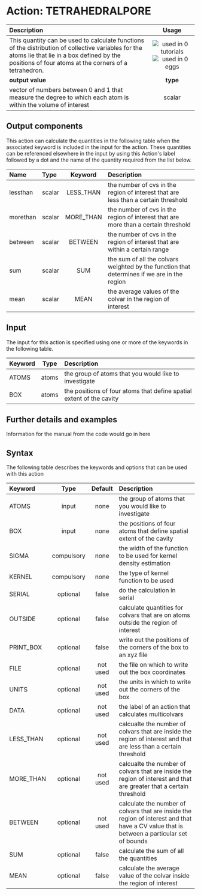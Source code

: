 # Action: TETRAHEDRALPORE

| Description    | Usage |
|:--------|:--------:|
| This quantity can be used to calculate functions of the distribution of collective variables for the atoms lie that lie in a box defined by the positions of four atoms at the corners of a tetrahedron. | ![used in 0 tutorials](https://img.shields.io/badge/tutorials-0-red.svg)![used in 0 eggs](https://img.shields.io/badge/nest-0-red.svg)|
 | **output value** | **type** |
| vector of numbers between 0 and 1 that measure the degree to which each atom is within the volume of interest | scalar |

## Output components

This action can calculate the quantities in the following table when the associated keyword is included in the input for the action. These quantities can be referenced elsewhere in the input by using this Action's label followed by a dot and the name of the quantity required from the list below.

| Name | Type | Keyword | Description |
|:-------|:-----|:----:|:-------|
| lessthan | scalar | LESS_THAN | the number of cvs in the region of interest that are less than a certain threshold | 
| morethan | scalar | MORE_THAN | the number of cvs in the region of interest that are more than a certain threshold | 
| between | scalar | BETWEEN | the number of cvs in the region of interest that are within a certain range | 
| sum | scalar | SUM | the sum of all the colvars weighted by the function that determines if we are in the region | 
| mean | scalar | MEAN | the average values of the colvar in the region of interest | 


## Input

The input for this action is specified using one or more of the keywords in the following table.

| Keyword |  Type | Description |
|:--------|:------:|:-----------|
| ATOMS | atoms | the group of atoms that you would like to investigate |
| BOX | atoms | the positions of four atoms that define spatial extent of the cavity |


## Further details and examples 
Information for the manual from the code would go in here 
## Syntax 
The following table describes the keywords and options that can be used with this action 

| Keyword | Type | Default | Description |
|:-------|:----:|:-------:|:-----------|
| ATOMS | input | none | the group of atoms that you would like to investigate |
| BOX | input | none | the positions of four atoms that define spatial extent of the cavity |
| SIGMA | compulsory | none | the width of the function to be used for kernel density estimation |
| KERNEL | compulsory | none |  the type of kernel function to be used |
| SERIAL | optional | false |  do the calculation in serial |
| OUTSIDE | optional | false |  calculate quantities for colvars that are on atoms outside the region of interest |
| PRINT_BOX | optional | false |  write out the positions of the corners of the box to an xyz file |
| FILE | optional | not used | the file on which to write out the box coordinates |
| UNITS | optional | not used |  the units in which to write out the corners of the box |
| DATA | optional | not used | the label of an action that calculates multicolvars |
| LESS_THAN | optional | not used | calcualte the number of colvars that are inside the region of interest and that are less than a certain threshold |
| MORE_THAN | optional | not used | calcualte the number of colvars that are inside the region of interest and that are greater that a certain threshold |
| BETWEEN | optional | not used | calculate the number of colvars that are inside the region of interest and that have a CV value that is between a particular set of bounds |
| SUM | optional | false |  calculate the sum of all the quantities |
| MEAN | optional | false |  calculate the average value of the colvar inside the region of interest |
